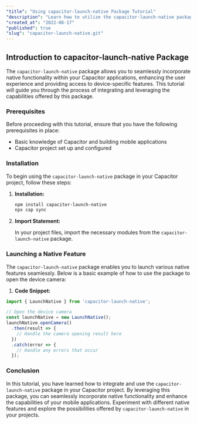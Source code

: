 ```yaml
---
"title": "Using capacitor-launch-native Package Tutorial"
"description": "Learn how to utilize the capacitor-launch-native package to launch native functionality in Capacitor apps."
"created_at": "2022-08-17"
"published": true
"slug": "capacitor-launch-native.git"
---
```


## Introduction to capacitor-launch-native Package

The `capacitor-launch-native` package allows you to seamlessly incorporate native functionality within your Capacitor applications, enhancing the user experience and providing access to device-specific features. This tutorial will guide you through the process of integrating and leveraging the capabilities offered by this package.

### Prerequisites

Before proceeding with this tutorial, ensure that you have the following prerequisites in place:

- Basic knowledge of Capacitor and building mobile applications
- Capacitor project set up and configured

### Installation

To begin using the `capacitor-launch-native` package in your Capacitor project, follow these steps:

1. **Installation:**
    
    ```bash
    npm install capacitor-launch-native
    npx cap sync
    ```

2. **Import Statement:**
    
    In your project files, import the necessary modules from the `capacitor-launch-native` package.

### Launching a Native Feature

The `capacitor-launch-native` package enables you to launch various native features seamlessly. Below is a basic example of how to use the package to open the device camera:

1. **Code Snippet:**

```typescript
import { LaunchNative } from 'capacitor-launch-native';

// Open the device camera
const launchNative = new LaunchNative();
launchNative.openCamera()
  .then(result => {
    // Handle the camera opening result here
  })
  .catch(error => {
    // Handle any errors that occur
  });
```

### Conclusion

In this tutorial, you have learned how to integrate and use the `capacitor-launch-native` package in your Capacitor project. By leveraging this package, you can seamlessly incorporate native functionality and enhance the capabilities of your mobile applications. Experiment with different native features and explore the possibilities offered by `capacitor-launch-native` in your projects.